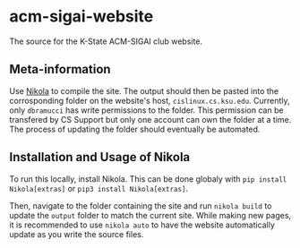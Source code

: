 # acm-sigai-website
The source for the K-State ACM-SIGAI club website.

## Meta-information

Use [Nikola](https://getnikola.com/) to compile the site.
The output should then be pasted into the corrosponding folder on the website's host, `cislinux.cs.ksu.edu`.
Currently, only `dbramucci` has write permissions to the folder.
This permission can be transfered by CS Support but only one account can own the folder at a time.
The process of updating the folder should eventually be automated.

## Installation and Usage of Nikola

To run this locally, install Nikola.
This can be done globaly with `pip install Nikola[extras]` or `pip3 install Nikola[extras]`.

Then, navigate to the folder containing the site and run `nikola build` to update the `output` folder to match the current site.
While making new pages, it is recommended to use `nikola auto` to have the website automatically update as you write the source files.


